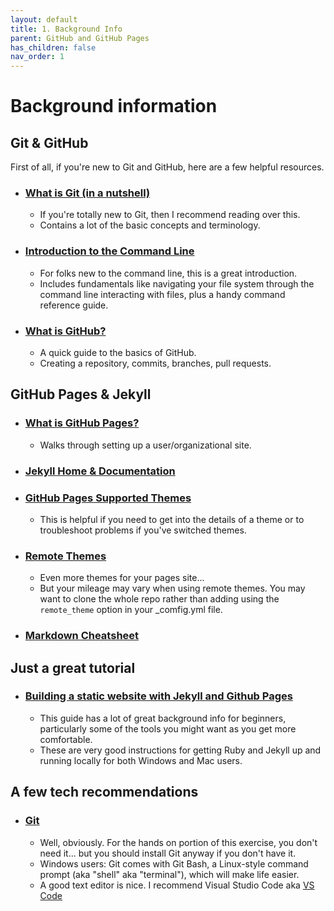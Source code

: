 ```yaml
---
layout: default
title: 1. Background Info
parent: GitHub and GitHub Pages
has_children: false
nav_order: 1
---
```


# Background information  

## Git & GitHub  
First of all, if you're new to Git and GitHub, here are a few helpful resources.  


* ### [What is Git (in a nutshell)](https://git-scm.com/book/en/v2/Getting-Started-What-is-Git%3F)
  - If you're totally new to Git, then I recommend reading over this.
  - Contains a lot of the basic concepts and terminology.  
* ### [Introduction to the Command Line](https://programminghistorian.org/en/lessons/intro-to-bash)
  - For folks new to the command line, this is a great introduction.
  - Includes fundamentals like navigating your file system through the command line interacting with files, plus a handy command reference guide.  
* ### [What is GitHub?](https://guides.github.com/activities/hello-world/)
  - A quick guide to the basics of GitHub.
  - Creating a repository, commits, branches, pull requests.

## GitHub Pages & Jekyll

* ### [What is GitHub Pages?](https://pages.github.com/)
  - Walks through setting up a user/organizational site.  

* ### [Jekyll Home & Documentation](https://jekyllrb.com/)  

* ### [GitHub Pages Supported Themes](https://pages.github.com/themes/)
  - This is helpful if you need to get into the details of a theme or to troubleshoot problems if you've switched themes.

* ### [Remote Themes](https://github.com/topics/jekyll-theme)
  - Even more themes for your pages site...
  - But your mileage may vary when using remote themes. You may want to clone the whole repo rather than adding using the `remote_theme` option in your _comfig.yml file.

* ### [Markdown Cheatsheet](https://www.markdownguide.org/cheat-sheet/)

## Just a great tutorial

* ### [Building a static website with Jekyll and Github Pages](https://programminghistorian.org/en/lessons/building-static-sites-with-jekyll-github-pages)
  - This guide has a lot of great background info for beginners, particularly some of the tools you might want as you get more comfortable.
  - These are very good instructions for getting Ruby and Jekyll up and running locally for both Windows and Mac users.

## A few tech recommendations

* ### [Git](https://git-scm.com/)
  - Well, obviously. For the hands on portion of this exercise, you don't need it... but you should install Git anyway if you don't have it.
  - Windows users: Git comes with Git Bash, a Linux-style command prompt (aka "shell" aka "terminal"), which will make life easier.
  - A good text editor is nice. I recommend Visual Studio Code aka [VS Code](https://code.visualstudio.com/)
